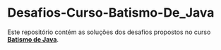 # Desafios-Curso-Batismo-De_Java
Este repositório contém as soluções dos desafios propostos no curso [**Batismo de Java**](https://java10x.dev/).
